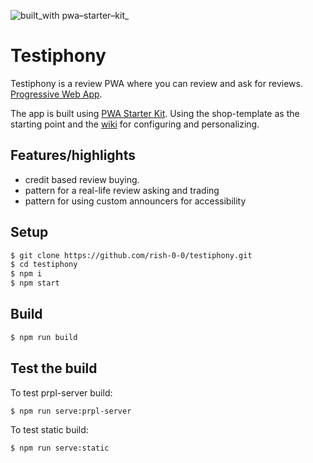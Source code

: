 ![built_with pwa–starter–kit_](https://img.shields.io/badge/built_with-pwa–starter–kit_-blue.svg)

# Testiphony

Testiphony is a review PWA where you can review and ask for reviews. [Progressive Web App](https://developers.google.com/web/progressive-web-apps/).

The app is built using [PWA Starter Kit](https://github.com/PolymerLabs/pwa-starter-kit). Using the shop-template as the starting point and the [wiki](https://github.com/PolymerLabs/pwa-starter-kit/wiki) for configuring and personalizing.



## Features/highlights

- credit based review buying.
- pattern for a real-life review asking and trading
- pattern for using custom announcers for accessibility

## Setup
```bash
$ git clone https://github.com/rish-0-0/testiphony.git
$ cd testiphony
$ npm i
$ npm start
```

## Build
```bash
$ npm run build
```

## Test the build
To test prpl-server build:
```bash
$ npm run serve:prpl-server
```
To test static build:
```bash
$ npm run serve:static
```
